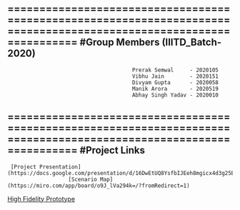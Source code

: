 ====================================================================================================================
                                        #**Group Members (IIITD_Batch-2020)**
--------------------------------------------------------------------------------------------------------------------

                                           Prerak Semwal     - 2020105
                                           Vibhu Jain        - 2020151
                                           Divyam Gupta      - 2020058
                                           Manik Arora       - 2020519
                                           Abhay Singh Yadav - 2020010
                  
====================================================================================================================
                                            #**Project Links**
--------------------------------------------------------------------------------------------------------------------                
     [Project Presentation](https://docs.google.com/presentation/d/16DwEtUQ8YsfbIJEeh8mgicx4d3g25EHYudWRiQmE9aA/edit#slide=id.p)
                       [Scenario Map](https://miro.com/app/board/o9J_lVa294k=/?fromRedirect=1)
[High Fidelity Prototype](https://www.figma.com/proto/yGYYfWz1m30gBt6G1JeXvP/Project_final...?node-id=1%3A290&scaling=scale-down&page-id=0%3A1)
                
                  



